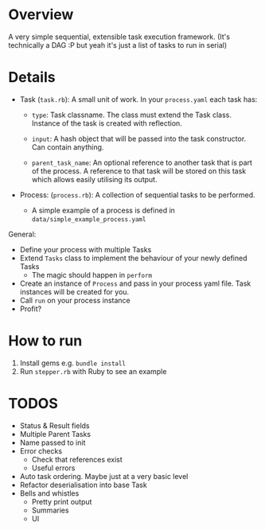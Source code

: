 # Overview

A very simple sequential, extensible task execution framework.
(It's technically a DAG :P but yeah it's just a list of tasks to run in serial)

# Details

* Task (`task.rb`): A small unit of work. In your `process.yaml` each task has:

    * `type`: Task classname. The class must extend the Task class. Instance of the task is created with reflection.

    * `input`: A hash object that will be passed into the task constructor. Can contain anything.

     * `parent_task_name`: An optional reference to another task that is part of the process. A reference to that task will be stored on this task which allows easily utilising its output.

* Process: (`process.rb`): A collection of sequential tasks to be performed.

    * A simple example of a process is defined in `data/simple_example_process.yaml`

General:

* Define your process with multiple Tasks
* Extend `Tasks` class to implement the behaviour of your newly defined Tasks
    * The magic should happen in `perform`
* Create an instance of `Process` and pass in your process yaml file. Task instances will be created for you.
* Call `run` on your process instance
* Profit?

# How to run

1. Install gems e.g. `bundle install`
2. Run `stepper.rb` with Ruby to see an example

# TODOS

* Status & Result fields
* Multiple Parent Tasks
* Name passed to init
* Error checks
    * Check that references exist
    * Useful errors
* Auto task ordering. Maybe just at a very basic level
* Refactor deserialisation into base Task
* Bells and whistles
    * Pretty print output
    * Summaries
    * UI

